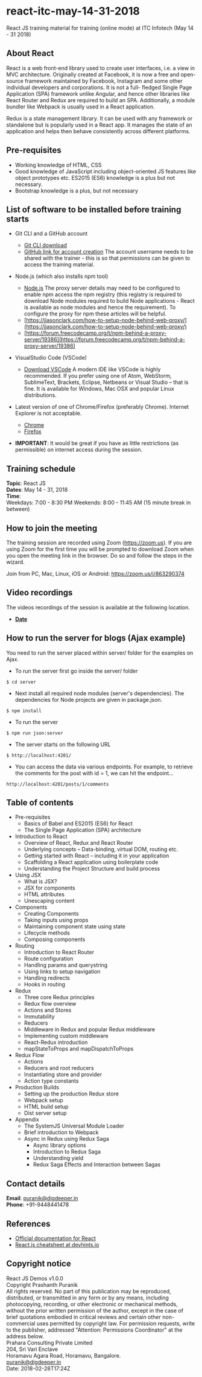 # react-itc-may-14-31-2018
React JS training material for training (online mode) at ITC Infotech (May 14 - 31 2018) 

## About React
React is a web front-end library used to create user interfaces, i.e. a view in MVC architecture. Originally created at Facebook, it is now a free and open-source framework maintained by Facebook, Instagram and some other individual developers and corporations. It is not a full- fledged Single Page Application (SPA) framework unlike Angular, and hence other libraries like React Router and Redux are required to build an SPA. Additionally, a module bundler like Webpack is usually used in a React application.  

Redux is a state management library. It can be used with any framework or standalone but is popularly used in a React app. It manages the state of an application and helps then behave consistently across different platforms.

## Pre-requisites
- Working knowledge of HTML, CSS
- Good knowledge of JavaScript including object-oriented JS features like object prototypes etc. ES2015 (ES6) knowledge is a plus but not necessary.
- Bootstrap knowledge is a plus, but not necessary

## List of software to be installed before training starts
* Git CLI and a GitHub account
    - [Git CLI download](https://git-scm.com/downloads)
    - [GitHub link for account creation](https://github.com/join?source=header-home)
    The account username needs to be shared with the trainer - this is so that permissions can be given to access the training material.

* Node.js (which also installs npm tool)  
    - [Node.js](https://nodejs.org/en/download/)
    The proxy server details may need to be configured to enable npm access the npm registry (this registry is required to download Node modules required to build Node applications - React is available as node modules and hence the requirement).
    To configure the proxy for npm these articles will be helpful.
    - [https://jjasonclark.com/how-to-setup-node-behind-web-proxy/](https://jjasonclark.com/how-to-setup-node-behind-web-proxy/)
    - [https://forum.freecodecamp.org/t/npm-behind-a-proxy-server/19386](https://forum.freecodecamp.org/t/npm-behind-a-proxy-server/19386)

* VisualStudio Code (VSCode)  
    - [Download VSCode](https://code.visualstudio.com/download)
    A modern IDE like VSCode is highly recommended. If you prefer using one of Atom, WebStorm, SublimeText, Brackets, Eclipse, Netbeans or Visual Studio – that is fine.
    It is available for Windows, Mac OSX and popular Linux distributions.

* Latest version of one of Chrome/Firefox (preferably Chrome). Internet Explorer is not acceptable.  
    - [Chrome](https://www.google.com/chrome/browser/desktop/index.html)
    - [Firefox](https://www.mozilla.org/en-US/firefox/new/)
  
* __IMPORTANT__: It would be great if you have as little restrictions (as permissible) on internet access during the session.  

## Training schedule
__Topic__: React JS  
__Dates__: May 14 - 31, 2018  
__Time__:  
Weekdays: 7:00 - 8:30 PM
Weekends: 8:00 - 11:45 AM (15 minute break in between)

## How to join the meeting
The training session are recorded using Zoom (https://zoom.us). If you are using Zoom for the first time you will be prompted to download Zoom when you open the meeting link in the browser. Do so and follow the steps in the wizard.

Join from PC, Mac, Linux, iOS or Android: https://zoom.us/j/863290374  

## Video recordings
The videos recordings of the session is available at the following location.
- [__Date__]()

## How to run the server for blogs (Ajax example)
You need to run the server placed within server/ folder for the examples on Ajax.

- To run the server first go inside the server/ folder
```
$ cd server
```

- Next install all required node modules (server's dependencies). The dependencies for Node projects are given in package.json.
```
$ npm install
```

- To run the server
```
$ npm run json:server
```

- The server starts on the following URL
```
$ http://localhost:4201/
```

- You can access the data via various endpoints. For example, to retrieve the comments for the post with id = 1, we can hit the endpoint...
```
http://localhost:4201/posts/1/comments
```

## Table of contents
- Pre-requisites
    * Basics of Babel and ES2015 (ES6) for React
    * The Single Page Application (SPA) architecture
- Introduction to React
    * Overview of React, Redux and React Router
    * Underlying concepts – Data-binding, virtual DOM, routing etc.
    * Getting started with React – including it in your application
    * Scaffolding a React application using boilerplate code
    * Understanding the Project Structure and build process
- Using JSX
    * What is JSX?
    * JSX for components
    * HTML attributes
    * Unescaping content
- Components
    * Creating Components
    * Taking inputs using props
    * Maintaining component state using state
    * Lifecycle methods
    * Composing components
- Routing
    * Introduction to React Router
    * Route configuration
    * Handling params and querystring
    * Using links to setup navigation
    * Handling redirects
    * Hooks in routing
- Redux
    * Three core Redux principles
    * Redux flow overview
    * Actions and Stores
    * Immutability
    * Reducers
    * Middleware in Redux and popular Redux middleware
    * Implementing custom middleware
    * React-Redux introduction
    * mapStateToProps and mapDispatchToProps
- Redux Flow
    * Actions
    * Reducers and root reducers
    * Instantiating store and provider
    * Action type constants
- Production Builds
    * Setting up the production Redux store
    * Webpack setup
    * HTML build setup
    * Dist server setup
- Appendix
    * The SystemJS Universal Module Loader
    * Brief introduction to Webpack
    * Async in Redux using Redux Saga
        * Async library options
        * Introduction to Redux Saga
        * Understanding yield
        * Redux Saga Effects and Interaction between Sagas

## Contact details
__Email__: puranik@digdeeper.in  
__Phone__: +91-9448441478

## References
- [Official documentation for React](https://reactjs.org/)
- [React.js cheatsheet at devhints.io](https://devhints.io/react)

## Copyright notice
React JS Demos v1.0.0  
Copyright Prashanth Puranik  
All rights reserved. No part of this publication may be reproduced, distributed, or transmitted in any form or by any means, including photocopying, recording, or other electronic or mechanical methods, without the prior written permission of the author, except in the case of brief quotations embodied in critical reviews and certain other non-commercial uses permitted by copyright law. For permission requests, write to the publisher, addressed "Attention: Permissions Coordinator" at the address below.  
Prahara Consulting Private Limited  
204, Sri Vari Enclave  
Horamavu Agara Road, Horamavu, Bangalore.   
puranik@digdeeper.in  
Date: 2018-02-28T17:24Z  